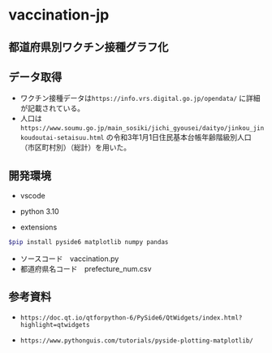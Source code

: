# vaccination-jp

## 都道府県別ワクチン接種グラフ化

## データ取得

* ワクチン接種データは`https://info.vrs.digital.go.jp/opendata/` に詳細が記載されている。
* 人口は`https://www.soumu.go.jp/main_sosiki/jichi_gyousei/daityo/jinkou_jinkoudoutai-setaisuu.html` の令和3年1月1日住民基本台帳年齢階級別人口（市区町村別）（総計）を用いた。	

## 開発環境

* vscode

* python 3.10
* extensions

```zsh
$pip install pyside6 matplotlib numpy pandas
```

* ソースコード　vaccination.py
* 都道府県名コード　prefecture_num.csv

## 参考資料

* `https://doc.qt.io/qtforpython-6/PySide6/QtWidgets/index.html?highlight=qtwidgets`

* `https://www.pythonguis.com/tutorials/pyside-plotting-matplotlib/`
